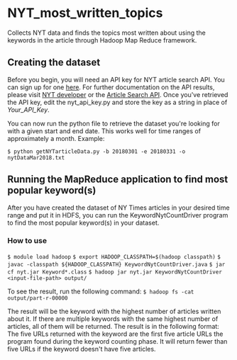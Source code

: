 # NYT_most_written_topics
Collects NYT data and finds the topics most written about using the keywords in the article through Hadoop Map Reduce framework.

## Creating the dataset
Before you begin, you will need an API key for NYT article search API. You can sign up for one [here](https://developer.nytimes.com/signup). For further documentation on the API results, please visit [NYT developer](https://developer.nytimes.com/) or the [Article Search API](https://developer.nytimes.com/article_search_v2.json).
Once you've retrieved the API key, edit the nyt_api_key.py and store the key as a string in place of *Your_API_Key*.

You can now run the python file to retrieve the dataset you're looking for with a given start and end date. This works well for time ranges of approximately a month. Example:

`$ python getNYTarticleData.py -b 20180301 -e 20180331 -o nytDataMar2018.txt`

## Running the MapReduce application to find most popular keyword(s)
After you have created the dataset of NY Times articles in your desired time range and put it in HDFS, you can run the KeywordNytCountDriver program to find the most popular keyword(s) in your dataset.
### How to use
`$ module load hadoop`
`$ export HADOOP_CLASSPATH=$(hadoop classpath)`
`$ javac -classpath ${HADOOP_CLASSPATH} KeywordNytCountDriver.java`
`$ jar cf nyt.jar Keyword*.class`
`$ hadoop jar nyt.jar KeywordNytCountDriver <input-file-path> output/`

To see the result, run the following command:
`$ hadoop fs -cat output/part-r-00000`

The result will be the keyword with the highest number of articles written about it. If there are multiple keywords with the same highest number of articles, all of them will be returned. The result is in the following format:
<keyword> <url-1> <url-2> <url-3> <url-4> <url-5>	<number-of-articles-with-keyword>
The five URLs returned with the keyword are the first five article URLs the program found during the keyword counting phase. It will return fewer than five URLs if the keyword doesn't have five articles.
